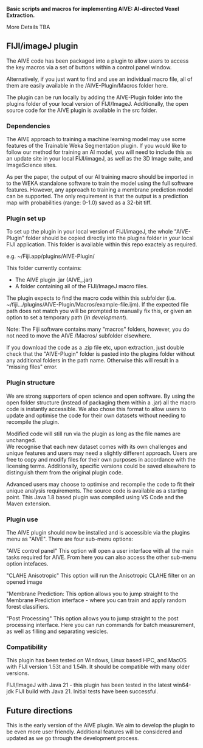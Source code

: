 **Basic scripts and macros for implementing AIVE: AI-directed Voxel Extraction.**

More Details TBA

## FIJI/imageJ plugin
The AIVE code has been packaged into a plugin to allow users to access the key macros via a set of buttons within a control panel window.

Alternatively, if you just want to find and use an individual macro file, all of them are easily available in the /AIVE-Plugin/Macros folder here.

The plugin can be run locally by adding the AIVE-Plugin folder into the plugins folder of your local version of FIJI/ImageJ. 
Additionally, the open source code for the AIVE plugin is available in the src folder. 

### Dependencies
The AIVE approach to training a machine learning model may use some features of the Trainable Weka Segmentation plugin. If you would like to follow our method for training an AI model, you will need to include this as an update site in your local FIJI/imageJ, as well as the 3D Image suite, and ImageScience sites.

As per the paper, the output of our AI training macro should be imported in to the WEKA standalone software to train the model using the full software features. However, any approach to training a membrane prediction model can be supported. The only requirement is that the output is a prediction map with probabilities (range: 0-1.0) saved as a 32-bit tiff.

### Plugin set up
To set up the plugin in your local version of FIJI/imageJ, the whole "AIVE-Plugin" folder should be copied directly into the plugins folder in your local FIJI application. This folder is available within this repo exactely as required. 

e.g. ~/Fiji.app/plugins/AIVE-Plugin/

This folder currently contains:
- The AIVE plugin .jar (AIVE_.jar)
-  A folder containing all of the FIJI/ImageJ macro files. 

The plugin expects to find the macro code within this subfolder (i.e. ~/fiji.../plugins/AIVE-Plugin/Macros/example-file.ijm). If the expected file path does not match you will be prompted to manually fix this, or given an option to set a temporary path (*in development*).

Note: The Fiji software contains many "macros" folders, however, you do not need to move the AIVE /Macros/ subfolder elsewhere. 

If you download the code as a .zip file etc, upon extraction, just double check that the "AIVE-Plugin" folder is pasted into the plugins folder without any additional folders in the path name. Otherwise this will result in a "missing files" error.

### Plugin structure
We are strong supporters of open science and open software. By using the open folder structure (instead of packaging them within a .jar) all the macro code is instantly accessible. We also chose this format to allow users to update and optimise the code for their own datasets without needing to recompile the plugin. 

Modified code will still run via the plugin as long as the file names are unchanged.  
We recognise that each new dataset comes with its own challenges and unique features and users may need a slightly different approach. Users are free to copy and modify files for their own purposes in accordance with the licensing terms. Additionally, specific versions could be saved elsewhere to distinguish them from the original plugin code.

Advanced users may choose to optimise and recompile the code to fit their unique analysis requirements. The source code is available as a starting point.
This Java 1.8 based plugin was compiled using VS Code and the Maven extension.

### Plugin use
The AIVE plugin should now be installed and is accessible via the plugins menu as "AIVE". There are four sub-menu options:

"AIVE control panel"
This option will open a user interface with all the main tasks required for AIVE. From here you can also access the other sub-menu option intefaces.

"CLAHE Anisotropic" 
This option will run the Anisotropic CLAHE filter on an opened image

"Membrane Prediction:
This option allows you to jump straight to the Membrane Prediction interface - where you can train and apply random forest classifiers.

"Post Processing"
This option allows you to jump straight to the post processing interface. Here you can run commands for batch measurement, as well as filling and separating vesicles.


### Compatibility
This plugin has been tested on Windows, Linux based HPC, and MacOS with FIJI version 1.53t and 1.54h. It should be compatible with many older versions. 

FIJI/ImageJ with Java 21 - this plugin has been tested in the latest win64-jdk FIJI build with Java 21. Initial tests have been successful.

## Future directions
This is the early version of the AIVE plugin. We aim to develop the plugin to be even more user friendly. 
Additional features will be considered and updated as we go through the development process.
